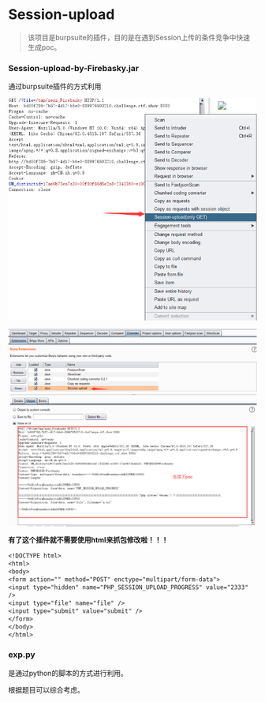 # Session-upload

>该项目是burpsuite的插件，目的是在遇到Session上传的条件竞争中快速生成poc。

### Session-upload-by-Firebasky.jar

通过burpsuite插件的方式利用

![image-20210726120706524](img/1.png)

![image-20210726120810272](img/2.png)

**有了这个插件就不需要使用html来抓包修改啦！！！**

```php+HTML
<!DOCTYPE html>
<html>
<body>
<form action="" method="POST" enctype="multipart/form-data">
<input type="hidden" name="PHP_SESSION_UPLOAD_PROGRESS" value="2333" />
<input type="file" name="file" />
<input type="submit" value="submit" />
</form>
</body>
</html>
```

### exp.py

是通过python的脚本的方式进行利用。

根据题目可以综合考虑。
